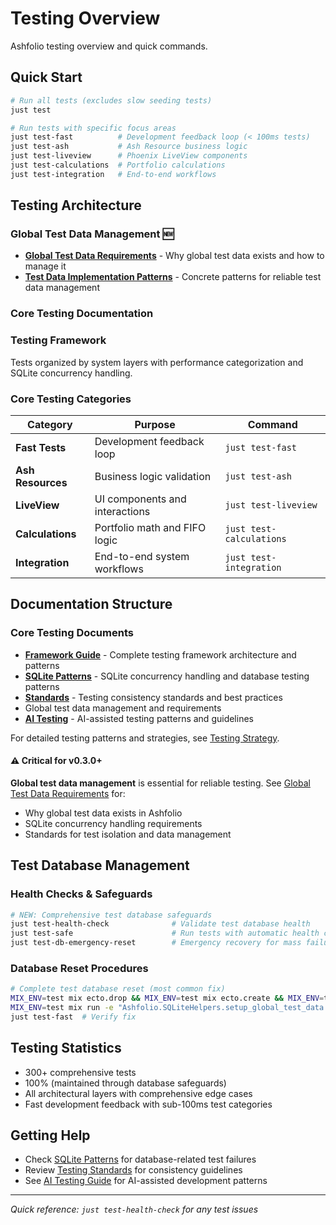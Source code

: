 # Testing Overview

Ashfolio testing overview and quick commands.

## Quick Start

```bash
# Run all tests (excludes slow seeding tests)
just test

# Run tests with specific focus areas
just test-fast          # Development feedback loop (< 100ms tests)
just test-ash           # Ash Resource business logic
just test-liveview      # Phoenix LiveView components
just test-calculations  # Portfolio calculations
just test-integration   # End-to-end workflows
```

## Testing Architecture

### **Global Test Data Management** 🆕

- **[Global Test Data Requirements](./global-test-data-requirements.md)** - Why global test data exists and how to manage it
- **[Test Data Implementation Patterns](./test-data-implementation-patterns.md)** - Concrete patterns for reliable test data management

### **Core Testing Documentation**

### Testing Framework

Tests organized by system layers with performance categorization and SQLite concurrency handling.

### Core Testing Categories

| Category          | Purpose                        | Command                  |
| ----------------- | ------------------------------ | ------------------------ |
| **Fast Tests**    | Development feedback loop      | `just test-fast`         |
| **Ash Resources** | Business logic validation      | `just test-ash`          |
| **LiveView**      | UI components and interactions | `just test-liveview`     |
| **Calculations**  | Portfolio math and FIFO logic  | `just test-calculations` |
| **Integration**   | End-to-end system workflows    | `just test-integration`  |

## Documentation Structure

### Core Testing Documents

- **[Framework Guide](framework.md)** - Complete testing framework architecture and patterns
- **[SQLite Patterns](patterns.md)** - SQLite concurrency handling and database testing patterns
- **[Standards](standards.md)** - Testing consistency standards and best practices
- Global test data management and requirements
- **[AI Testing](ai-testing.md)** - AI-assisted testing patterns and guidelines

For detailed testing patterns and strategies, see [Testing Strategy](../TESTING_STRATEGY.md).

#### ⚠️ **Critical for v0.3.0+**

**Global test data management** is essential for reliable testing. See [Global Test Data Requirements](global-test-data-requirements.md) for:

- Why global test data exists in Ashfolio
- SQLite concurrency handling requirements
- Standards for test isolation and data management

## Test Database Management

### Health Checks & Safeguards

```bash
# NEW: Comprehensive test database safeguards
just test-health-check              # Validate test database health
just test-safe                      # Run tests with automatic health checks
just test-db-emergency-reset        # Emergency recovery for mass failures
```

### Database Reset Procedures

```bash
# Complete test database reset (most common fix)
MIX_ENV=test mix ecto.drop && MIX_ENV=test mix ecto.create && MIX_ENV=test mix ecto.migrate
MIX_ENV=test mix run -e "Ashfolio.SQLiteHelpers.setup_global_test_data!()"
just test-fast  # Verify fix
```

## Testing Statistics

- 300+ comprehensive tests
- 100% (maintained through database safeguards)
- All architectural layers with comprehensive edge cases
- Fast development feedback with sub-100ms test categories

## Getting Help

- Check [SQLite Patterns](patterns.md) for database-related test failures
- Review [Testing Standards](standards.md) for consistency guidelines
- See [AI Testing Guide](ai-testing.md) for AI-assisted development patterns

---

_Quick reference: `just test-health-check` for any test issues_
